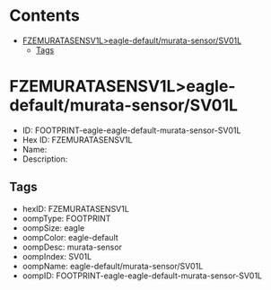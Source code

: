 



Contents
========

* [FZEMURATASENSV1L>eagle-default/murata-sensor/SV01L](#fzemuratasensv1leagle-defaultmurata-sensorsv01l)
	* [Tags](#tags)

# FZEMURATASENSV1L>eagle-default/murata-sensor/SV01L

- ID: FOOTPRINT-eagle-eagle-default-murata-sensor-SV01L
- Hex ID: FZEMURATASENSV1L
- Name: 
- Description: 

## Tags

- hexID: FZEMURATASENSV1L
- oompType: FOOTPRINT
- oompSize: eagle
- oompColor: eagle-default
- oompDesc: murata-sensor
- oompIndex: SV01L
- oompName: eagle-default/murata-sensor/SV01L
- oompID: FOOTPRINT-eagle-eagle-default-murata-sensor-SV01L
